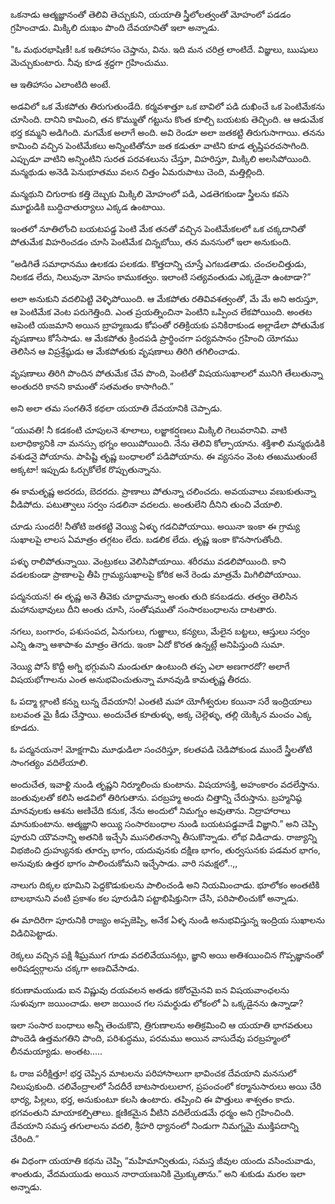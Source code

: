﻿ఒకనాడు ఆత్మజ్ఞానంతో తెలివి తెచ్చుకుని, యయాతి స్త్రీలోలత్వంతో మోహంలో పడడం గ్రహించాడు. మిక్కిలి దుఃఖం పొంది దేవయానితో ఇలా అన్నాడు. 

"ఓ మథురభాషిణీ! ఒక ఇతిహాసం చెప్తాను, విను. ఇది మన చరిత్ర లాంటిదే. విజ్ఞులు, ఋషులు మెచ్చుకుంటారు. నీవు కూడ శ్రద్దగా గ్రహించుము. 

ఆ ఇతిహాసం ఎలాంటిది అంటే. 

అడవిలో ఒక మేకపోతు తిరుగుతుండేది. కర్మవశాత్తూ ఒక బావిలో పడి దుఖించే ఒక పెంటిమేకను చూసింది. దానిని కామించి, తన కొమ్ముతో గట్టును కొంత కూల్చి బయటకు తెచ్చింది. ఆ ఆడుమేక భర్త కమ్మని అడిగింది. మగమేక అలాగే అంది. అవి రెండూ అలా జతకట్టి తిరుగుసాగాయి. తనను కామించి వచ్చిన పెంటిమేకలు అన్నింటితోనూ జత కడుతూ వాటిని కూడ తృప్తిపరచసాగింది. ఎప్పుడూ వాటిని అన్నింటిని సురత పరవశలును చేస్తూ, విహరిస్తూ, మిక్కిలి అలసిపోయింది. మన్మథుడు అనెడి పెనుభూతము వలన చిత్తం ఏమరుపాటు చెంది, మత్తిల్లింది. 

మన్మథుని చిగురాకు కత్తి దెబ్బకు మిక్కిలి మోహంలో పడి, ఎడతెగకుండా స్త్రీలను కవసె మూర్ఖుడికి బుద్ధిచాతుర్యాలు ఎక్కడ ఉంటాయి. 

ఇంతలో నూతిలోంచి బయటపడ్డ పెంటి మేక తనతో వచ్చిన పెంటిమేకలలో ఒక చక్కదానితో పోతుమేక విహరించడం చూసి పెంటిమేక చిన్నబోయి, తన మనసులో ఇలా అనుకుంది. 

“అడిగితే సమాధానము ఉలకడు పలకడు. కొత్తదాన్ని చూస్తే ఎగబడతాడు. చంచలచిత్తుడు, నిలకడ లేదు, నిలువునా మోసం కాముకత్వం. ఇలాంటి సత్యవంతుడు ఎక్కడైనా ఉంటాడా?” 

అలా అనుకుని వదలిపెట్టి వెళ్ళిపోయింది. ఆ మేకపోతు రతివివశత్వంతో, మే మే అని అరుస్తూ, ఆ పెంటిమేక వెంట పరుగెత్తింది. ఎంత ప్రయత్నించినా పెంటిని ఒప్పించ లేకపోయింది. అంతట ఆపెంటి యజమాని అయిన బ్రాహ్మణుడు కోపంతో రతిక్రియకు పనికిరాకుండ అల్లాడేలా పోతుమేక వృషణాలు కోసేసాడు. ఆ మేకపోతు క్రిందపడి ప్రార్థించగా పర్యవసానం గ్రహించి యోగము తెలిసిన ఆ విప్రశ్రేష్ఠుడు ఆ మేకపోతుకు వృషణాలు తిరిగి తగిలించాడు. 

వృషణాలు తిరిగి పొందిన పోతుమేక చేవ పొంది, పెంటితో విషయసుఖాలలో మునిగి తేలుతున్నా అంతుదరి కానని కామంతో సతమతం కాసాగింది.” 

అని అలా తమ సంగతినే కథలా యయాతి దేవయానికి చెప్పాడు. 

“యువతి! నీ కడకంటి చూపులనె శూలాలు, లజ్జాకర్షణలు మిక్కిలి గెలువరానివి. వాటి బలాధిక్యానికి నా మనస్సు భగ్నం అయిపోయింది. నేను తెలివి కోల్పాయాను. శక్తిశాలి మన్మథుడికి వశుడనై పోయాను. పాపిష్టి తృష్ణ బంధాలలో పడిపోయాను. ఈ వ్యసనం వెంట తఱుముతుంటే అక్కటా! ఇప్పుడు ఓర్చుకోలేక రొప్పుతున్నాను. 

ఈ కామతృష్ణ అదరదు, బెదరదు. ప్రాణాలు పోతున్నా చలించదు. అవయవాలు వణుకుతున్నా వీడిపోదు. పటుత్వాలు సర్వం సడలినా వదలదు. అంతులేని దీనిని తుంచి వేయాలి. 

చూడు సుందరీ! నీతోటి జతకట్టి వెయ్యి ఏళ్ళు గడచిపోయాయి. అయినా ఇంకా ఈ గ్రామ్య సుఖాలపై లాలస ఏమాత్రం తగ్గటం లేదు. బడలిక లేదు. తృష్ణ ఇంకా కొనసాగుతోంది. 

పళ్ళు రాలిపోతున్నాయి. వెంట్రుకలు వెలిసిపోయాయి. శరీరము వడలిపోయింది. కాని వడలకుండా ప్రాణాలపై తీపి గ్రామ్యసుఖాలపై కోరిక అనే రెండు మాత్రమే మిగిలిపోయాయి. 

పద్మనయన! ఈ తృష్ణ అనె తీవెకు చూద్దామన్నా అంతు తుది కనబడదు. తత్వం తెలిసిన మహానుభావులు దీని అంతు చూసి, సంతోషముతో సంసారబంధాలను దాటతారు. 

నగలు, బంగారం, పశుసంపద, ఏనుగులు, గుఱ్ఱాలు, కన్యలు, మేలైన బట్టలు, ఆస్తులు సర్వం ఎన్ని ఉన్నా ఆశాపాశం మాత్రం తెగదు. ఇంకా ఏదో కొరత ఉన్నట్లే అనిపిస్తుంది సుమా. 

నెయ్యి పోసే కొద్దీ అగ్ని భగ్గుమని మండుతూ ఉంటుంది తప్ప ఎలా అణగారదో? అలాగే విషయభోగాలను ఎంత అనుభవించుతున్నా మానవుడి కామతృష్ణ తీరదు. 

ఓ పద్మా ల్లాంటి కన్ను లున్న దేవయాని! ఎంతటి మహా యోగీశ్వరుల కయినా సరే ఇంద్రియాలు బలవంత మై కీడు చేస్తాయి. అందుచేత కూతుళ్ళు, అక్క చెల్లెళ్ళు, తల్లి యెక్కిన మంచం ఎక్క కూడదు. 

ఓ పద్మనయనా! మోక్షగామి మూఢుడిలా సంచరిస్తూ, కలతపడి చెడిపోకుండ ముందే స్త్రీలతోటి సాంగత్యం వదిలేయాలి. 

అందుచేత, ఇవాళ్టి నుండి తృష్ణని నిర్మూలించు కుంటాను. విషయాసక్తి, అహంకారం వదలేస్తాను. జంతువులతో కలిసి అడవిలో తిరిగుతాను. పరబ్రహ్మ అందు చిత్తాన్ని చేరుస్తాను. బ్రహ్మనిష్ఠ మానవులకు ఆశను అణిచేది కనుక, నేను అందులో నిమగ్నం అవుతాను. నిద్రాహారాలు మానుకుంటాను. ఆత్మజ్ఞాని అయ్యి సంసారబంధాల నుండి బయటపడ్డవాడే విజ్ఞాని.” అని చెప్పి పూరుని యౌవనాన్ని అతనికి ఇచ్చేసి ముసలితనాన్ని తీసుకొన్నాడు. లోభ విడిచాడు. రాజ్యాన్ని విభజించి ద్రుహ్యునకు తూర్పు భాగం, యదువునకు దక్షిణ భాగం, తుర్వసునకు పడమర భాగం, అనువుకు ఉత్తర భాగం పాలించుకోమని ఇచ్చేసాడు. వారి సమక్షలో..,, 

నాలుగు దిక్కల భూమిని పెద్దకొడుకులను పాలించండి అని నియమించాడు. భూలోకం అంతటికి బాలభానుని వంటి ప్రకాశం కల పూరుడిని పట్టాభిషిక్తునిగా చేసి, పరిపాలించుకో అన్నాడు. 

ఈ మాదిరిగా పూరునికి రాజ్యం అప్పజెప్పి, అనేక ఏళ్ళ నుండి అనుభవిస్తున్న ఇంద్రియ సుఖాలను విడిచిపెట్టాడు. 

రెక్కలు వచ్చిన పక్షి శీఘ్రముగ గూడు వదలివేయునట్లు, జ్ఞాని అయి అతిశయించిన గొప్పజ్ఞానంతో అరిషడ్వర్గాలను చక్కగా అణచివేసాడు. 

కరుణామయుడు ఐన విష్ణువు దయవలన అతడు కఠోరమైనవి ఐన విషయవాంఛలను సుళువుగా జయించాడు. అలా జయించ గల సమర్థుడు లోకంలో ఏ ఒక్కడైనను ఉన్నాడా? 

ఇలా సంసార బంధాలు అన్నీ తెంచుకొని, త్రిగుణాలను అతిక్రమించి ఆ యయాతి భాగవతులు పొందెడి ఉత్తమగతిని పొంది, పరిశుద్ధము, పరమము అయిన వాసుదేవు పరబ్రహ్మంలో లీనమయ్యాడు. అంతట..... 

ఓ రాజ పరీక్షిత్తూ! భర్త చెప్పిన మాటలను పరిహాసాలుగా భావించక దేవయాని మనసులో నిలుపుకుంది. చలివేంద్రాలలో సేదదీరే బాటసారులులాగ, ప్రపంచంలో కర్మానుసారులు అయి చేరి భార్య, పిల్లలు, భర్త, అనుకుంటూ కలసి ఉంటారు. తప్పించి ఈ పొత్తులు శాశ్వతం కాదు. భగవంతుని మాయాకల్పితాలు. క్షణికమైన వీటిని వదిలేయడమే ధర్మం అని గ్రహించింది. దేవయాని సమస్త తగులాలను వదలి, శ్రీహరి ధ్యానంలో నిండుగా నిమగ్నమై ముక్తిపదాన్ని చేరింది.” 

ఈ విధంగా యయాతి కథను చెప్పి “మహిమాన్వితుడు, సమస్త జీవుల యందు వసించువాడు, శాంతుడు, వేదమయుడు అయిన నారాయణునికి మ్రొక్కుతాను.” అని శుకుడు మరల ఇలా అన్నాడు. 

